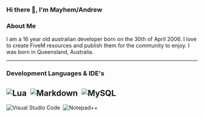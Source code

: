 ### Hi there 👋, I'm Mayhem/Andrew

### About Me
I am a 16 year old australian developer born on the 30th of April 2006. I love to create FiveM resources and publish them for the community to enjoy. I was born in Queensland, Australia.

---

### Development Languages & IDE's
![Lua](https://img.shields.io/badge/Language-Lua-critical?style=for-the-badge&logo=Lua)&nbsp;
![Markdown](https://img.shields.io/badge/Language-Markdown-critical?style=for-the-badge&logo=markdown)&nbsp;
![MySQL](https://img.shields.io/badge/Language-MySQL-critical?style=for-the-badge&logo=MYSQL)&nbsp;
---
![Visual Studio Code](https://img.shields.io/badge/IDE-Visual%20Studio%20Code-lightblue?style=for-the-badge&logo=visual-studio-code)&nbsp;
![Notepad++](https://img.shields.io/badge/IDE-Notepad++-lightblue?style=for-the-badge&logo=notepad-+-+)&nbsp;

